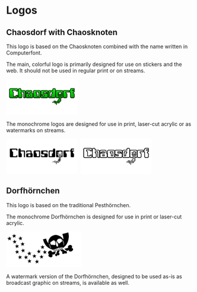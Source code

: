 # Logos

## Chaosdorf with Chaosknoten

This logo is based on the Chaosknoten combined with the name written in
Computerfont.

The main, colorful logo is primarily designed for use on stickers and the web.
It should not be used in regular print or on streams.

<img alt="Preview" src="logo-color.svg" height="96px">

The monochrome logos are designed for use in print, laser-cut acrylic or as
watermarks on streams.

<img alt="Preview" src="logo-monochrome.svg" height="96px">&nbsp;
<img alt="Preview" src="logo-outline.svg" height="96px">&nbsp;

## Dorfhörnchen

This logo is based on the traditional Pesthörnchen.

The monochrome Dorfhörnchen is designed for use in print or laser-cut
acrylic.

<img alt="Preview" src="dorfhoernchen-monochrome.svg" height="96px">

A watermark version of the Dorfhörnchen, designed to be used as-is as
broadcast graphic on streams, is available as well.

